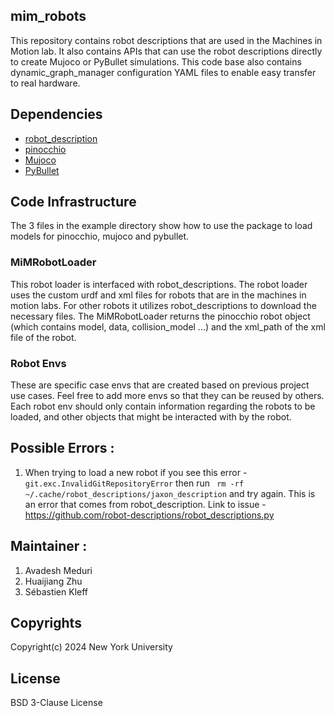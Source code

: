 ## mim_robots

This repository contains robot descriptions that are used in the Machines in Motion lab. It also contains APIs that can use the robot descriptions directly to create Mujoco or PyBullet simulations. This code base also contains dynamic_graph_manager configuration YAML files to enable easy transfer to real hardware.

## Dependencies
- [robot_description](https://github.com/robot-descriptions)
- [pinocchio](https://github.com/stack-of-tasks/pinocchio) 
- [Mujoco](https://mujoco.org/)
- [PyBullet](https://pybullet.org/wordpress/)

## Code Infrastructure
The 3 files in the example directory show how to use the package to load models for pinocchio, mujoco and pybullet. 

### MiMRobotLoader 
This robot loader is interfaced with robot_descriptions. The robot loader uses the custom urdf and xml files for robots that are in the 
machines in motion labs. For other robots it utilizes robot_descriptions to download the necessary files. The MiMRobotLoader returns the pinocchio robot object (which contains model, data, collision_model ...) and the xml_path of the xml file of the robot. 

### Robot Envs 
These are specific case envs that are created based on previous project use cases. Feel free to add more envs so that they can be reused by others. 
Each robot env should only contain information regarding the robots to be loaded, and other objects that might be interacted with by the robot. 


## Possible Errors :
1. When trying to load a new robot if you see this error - ``` git.exc.InvalidGitRepositoryError ``` then run ``` rm -rf ~/.cache/robot_descriptions/jaxon_description``` and try again. This is an error that comes from robot_description. Link to issue - https://github.com/robot-descriptions/robot_descriptions.py

## Maintainer :

1. Avadesh Meduri
2. Huaijiang Zhu
3. Sébastien Kleff

## Copyrights

Copyright(c) 2024 New York University

## License

BSD 3-Clause License
